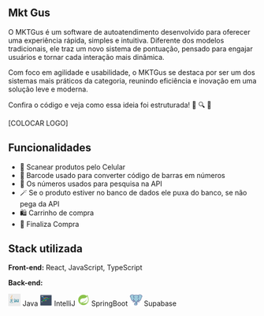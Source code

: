 
## Mkt Gus   

O MKTGus é um software de autoatendimento desenvolvido para oferecer uma experiência rápida, simples e intuitiva.
Diferente dos modelos tradicionais, ele traz um novo sistema de pontuação, pensado para engajar usuários e tornar cada interação mais dinâmica.

Com foco em agilidade e usabilidade, o MKTGus se destaca por ser um dos sistemas mais práticos da categoria, reunindo eficiência e inovação em uma solução leve e moderna.

Confira o código e veja como essa ideia foi estruturada! 👀 🔍 📂


[COLOCAR LOGO]


## Funcionalidades

- 📡 Scanear produtos pelo Celular
- 🧬 Barcode usado para converter código de barras em números
- 🔢 Os números usados para pesquisa na API
- 🪄 Se o produto estiver no banco de dados ele puxa do banco, se não pega da API
- 🛍️ Carrinho de compra
- 🎁 Finaliza Compra


## Stack utilizada

**Front-end:** React, JavaScript, TypeScript

**Back-end:**

<img src="./assetsReadMe/Java.jpg" alt="Java" width="25" height="25"/> Java
<img src="./assetsReadMe/IntelliJ.png" alt="Java" width="25" height="25"/> IntelliJ 
<img src="./assetsReadMe/SprinBoot.png" alt="Java" width="25" height="25"/> SpringBoot
<img src="./assetsReadMe/Supabase.png" alt="Java" width="25" height="25"/> Supabase

